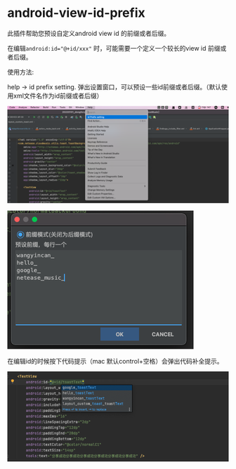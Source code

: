 # android-view-id-prefix

<!-- Plugin description -->
此插件帮助您预设自定义android view id 的前缀或者后缀。

在编辑`android:id="@+id/xxx"` 时，可能需要一个定义一个较长的view id 前缀或者后缀。

使用方法:

help -> id prefix setting. 弹出设置窗口，可以预设一些id前缀或者后缀。（默认使用xml文件名作为id前缀或者后缀）

![设置](https://raw.githubusercontent.com/wycnet/id-prefix-setting/master/pic/1.png)

![预设](https://raw.githubusercontent.com/wycnet/id-prefix-setting/master/pic/2.png)

在编辑id的时候按下代码提示（mac 默认control+空格）会弹出代码补全提示。

![编辑](https://raw.githubusercontent.com/wycnet/id-prefix-setting/master/pic/3.png)

<!-- Plugin description end -->
